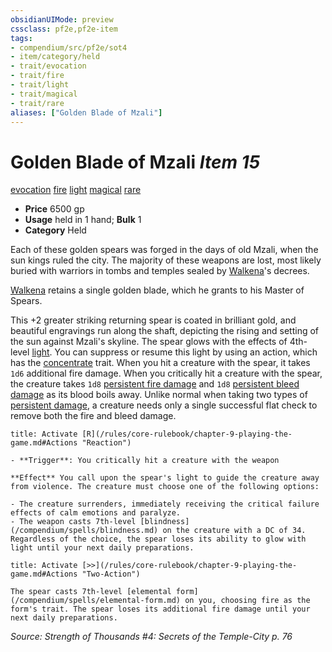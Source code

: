 ```yaml
---
obsidianUIMode: preview
cssclass: pf2e,pf2e-item
tags:
- compendium/src/pf2e/sot4
- item/category/held
- trait/evocation
- trait/fire
- trait/light
- trait/magical
- trait/rare
aliases: ["Golden Blade of Mzali"]
---
```

# Golden Blade of Mzali *Item 15*  
[evocation](/rules/traits/evocation.md)  [fire](/rules/traits/fire.md)  [light](/rules/traits/light.md)  [magical](/rules/traits/magical.md)  [rare](/rules/traits/rare.md)  

- **Price** 6500 gp
- **Usage** held in 1 hand; **Bulk** 1
- **Category** Held

Each of these golden spears was forged in the days of old Mzali, when the sun kings ruled the city. The majority of these weapons are lost, most likely buried with warriors in tombs and temples sealed by [Walkena](/compendium/setting/deities/walkena-logm.md)'s decrees.

[Walkena](/compendium/setting/deities/walkena-logm.md) retains a single golden blade, which he grants to his Master of Spears.

This +2 greater striking returning spear is coated in brilliant gold, and beautiful engravings run along the shaft, depicting the rising and setting of the sun against Mzali's skyline. The spear glows with the effects of 4th-level [light](/compendium/spells/light.md). You can suppress or resume this light by using an action, which has the [concentrate](/rules/traits/concentrate.md) trait. When you hit a creature with the spear, it takes `1d6` additional fire damage. When you critically hit a creature with the spear, the creature takes `1d8` [persistent fire damage](/rules/conditions.md#Persistent%20Damage) and `1d8` [persistent bleed damage](/rules/conditions.md#Persistent%20Damage) as its blood boils away. Unlike normal when taking two types of [persistent damage](/rules/conditions.md#Persistent%20Damage), a creature needs only a single successful flat check to remove both the fire and bleed damage.

```ad-embed-ability
title: Activate [R](/rules/core-rulebook/chapter-9-playing-the-game.md#Actions "Reaction")

- **Trigger**: You critically hit a creature with the weapon

**Effect** You call upon the spear's light to guide the creature away from violence. The creature must choose one of the following options:

- The creature surrenders, immediately receiving the critical failure effects of calm emotions and paralyze.
- The weapon casts 7th-level [blindness](/compendium/spells/blindness.md) on the creature with a DC of 34. Regardless of the choice, the spear loses its ability to glow with light until your next daily preparations.
```

```ad-embed-ability
title: Activate [>>](/rules/core-rulebook/chapter-9-playing-the-game.md#Actions "Two-Action")

The spear casts 7th-level [elemental form](/compendium/spells/elemental-form.md) on you, choosing fire as the form's trait. The spear loses its additional fire damage until your next daily preparations.
```

*Source: Strength of Thousands #4: Secrets of the Temple-City p. 76*